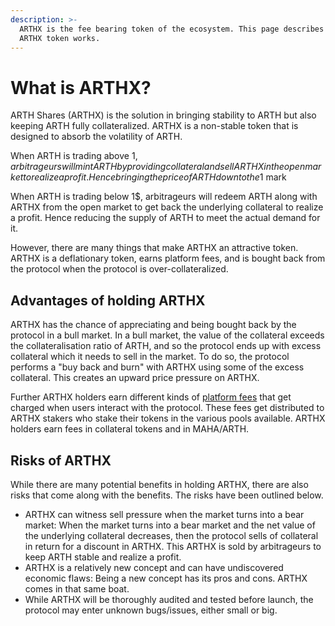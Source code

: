 ```yaml
---
description: >-
  ARTHX is the fee bearing token of the ecosystem. This page describes how the
  ARTHX token works.
---
```


# What is ARTHX?

ARTH Shares \(ARTHX\) is the solution in bringing stability to ARTH but also keeping ARTH fully collateralized. ARTHX is a non-stable token that is designed to absorb the volatility of ARTH.

When ARTH is trading above 1$, arbitrageurs will mint ARTH by providing collateral and sell ARTHX in the open market to realize a profit. Hence bringing the price of ARTH down to the 1$ mark

When ARTH is trading below 1$, arbitrageurs will redeem ARTH along with ARTHX from the open market to get back the underlying collateral to realize a profit. Hence reducing the supply of ARTH to meet the actual demand for it.

However, there are many things that make ARTHX an attractive token. ARTHX is a deflationary token, earns platform fees, and is bought back from the protocol when the protocol is over-collateralized. 

## Advantages of holding ARTHX

ARTHX has the chance of appreciating and being bought back by the protocol in a bull market. In a bull market, the value of the collateral exceeds the collateralisation ratio of ARTH, and so the protocol ends up with excess collateral which it needs to sell in the market. To do so, the protocol performs a "buy back and burn" with ARTHX using some of the excess collateral. This creates an upward price pressure on ARTHX.

Further ARTHX holders earn different kinds of [platform fees](../protocol/how-does-arth-mitigate-against-stability-risk.md) that get charged when users interact with the protocol. These fees get distributed to ARTHX stakers who stake their tokens in the various pools available. ARTHX holders earn fees in collateral tokens and in MAHA/ARTH.

## Risks of ARTHX

While there are many potential benefits in holding ARTHX, there are also risks that come along with the benefits. The risks have been outlined below.

* ARTHX can witness sell pressure when the market turns into a bear market: When the market turns into a bear market and the net value of the underlying collateral decreases, then the protocol sells of collateral in return for a discount in ARTHX. This ARTHX is sold by arbitrageurs to keep ARTH stable and realize a profit. 
* ARTHX is a relatively new concept and can have undiscovered economic flaws: Being a new concept has its pros and cons. ARTHX comes in that same boat.
* While ARTHX will be thoroughly audited and tested before launch, the protocol may enter unknown bugs/issues, either small or big.

